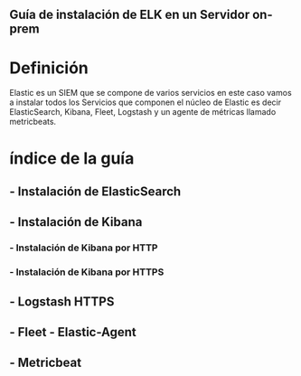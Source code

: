 ## Guía de instalación de ELK en un Servidor on-prem

# Definición

Elastic es un SIEM que se compone de varios servicios en este caso vamos a instalar todos los Servicios que componen el núcleo de Elastic es decir ElasticSearch, Kibana, Fleet, Logstash y un agente de métricas llamado metricbeats.

# índice de la guía


## - Instalación de ElasticSearch
## - Instalación de Kibana
  ### - Instalación de Kibana por HTTP
  ### - Instalación de Kibana por HTTPS
## - Logstash HTTPS
## - Fleet - Elastic-Agent
## - Metricbeat
